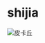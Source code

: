 # shijia
![皮卡丘](https://camo.githubusercontent.com/b86a2e3c1fc1a5b255e8a6cc925adca14382e5e3/68747470733a2f2f74696d6773612e62616964752e636f6d2f74696d673f696d616765267175616c6974793d38302673697a653d62393939395f3130303030267365633d313534383430383931343331392664693d333339623265386333636365626265326439353434313332616432613861643826696d67747970653d30267372633d68747470253341253246253246696d67312e336c69616e2e636f6d253246696d673031332532467632253246363225324664253246342e6a7067)
